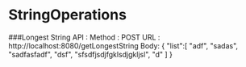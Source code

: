 # StringOperations

###Longest String API :
Method : POST
URL : http://localhost:8080/getLongestString
Body:
{
    "list":[
        "adf",
        "sadas",
        "sadfasfadf",
        "dsf",
        "sfsdfjsdjfgklsdjgkljsl",
        "d"
    ]
}


